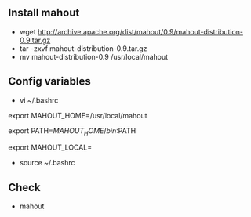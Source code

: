 ## Install mahout 
- wget http://archive.apache.org/dist/mahout/0.9/mahout-distribution-0.9.tar.gz
- tar -zxvf mahout-distribution-0.9.tar.gz
- mv mahout-distribution-0.9 /usr/local/mahout

## Config variables
- vi ~/.bashrc

export MAHOUT_HOME=/usr/local/mahout

export PATH=$MAHOUT_HOME/bin:$PATH

export MAHOUT_LOCAL=

- source ~/.bashrc

## Check 
- mahout
